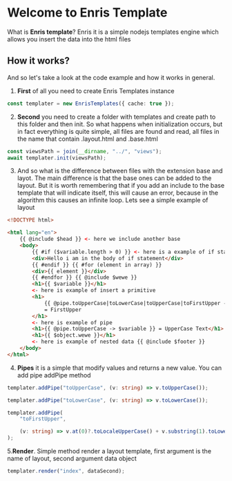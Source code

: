 # Welcome to Enris Template

What is **Enris template**? Enris it is a simple nodejs templates engine which allows you insert the data into the html files

## How it works?

And so let's take a look at the code example and how it works in general.

1.  **First** of all you need to create Enris Templates instance

```typescript
const templater = new EnrisTemplates({ cache: true });
```

2. **Second** you need to create a folder with templates and create path to this folder and then init. So what happens when initialization occurs, but in fact everything is quite simple, all files are found and read, all files in the name that contain .layout.html and .base.html

```typescript
const viewsPath = join(__dirname, "../", "views");
await templater.init(viewsPath);
```

3. And so what is the difference between files with the extension base and layot. The main difference is that the base ones can be added to the layout. But it is worth remembering that if you add an include to the base template that will indicate itself, this will cause an error, because in the algorithm this causes an infinite loop.
   Lets see a simple example of layout

```html
<!DOCTYPE html>

<html lang="en">
	{{ @include $head }} <- here we include another base
	<body>
		{{ #if ($variable.length > 0) }} <- here is a example of if statement
		<div>Hello i am in the body of if statement</div>
		{{ #endif }} {{ #for (element in array) }}
		<div>{{ element }}</div>
		{{ #endfor }} {{ @include $wewe }}
		<h1>{{ $variable }}</h1>
		<- here is example of insert a primitive
		<h1>
			{{ @pipe.toUpperCase|toLowerCase|toUpperCase|toFirstUpper -> $variable }}
			= FirstUpper
		</h1>
		<- here is example of pipe
		<h1>{{ @pipe.toUpperCase -> $variable }} = UpperCase Text</h1>
		<h1>{{ $object.wewe }}</h1>
		<- here is example of nested data {{ @include $footer }}
	</body>
</html>
```

4. **Pipes** it is a simple that modify values and returns a new value. You can add pipe addPipe method

```typescript
templater.addPipe("toUpperCase", (v: string) => v.toUpperCase());

templater.addPipe("toLowerCase", (v: string) => v.toLowerCase());

templater.addPipe(
	"toFirstUpper",

	(v: string) => v.at(0)?.toLocaleUpperCase() + v.substring(1).toLowerCase()
);
```

5.**Render**. Simple method render a layout template, first argument is the name of layout, second argument data object

```typescript
templater.render("index", dataSecond);
```
